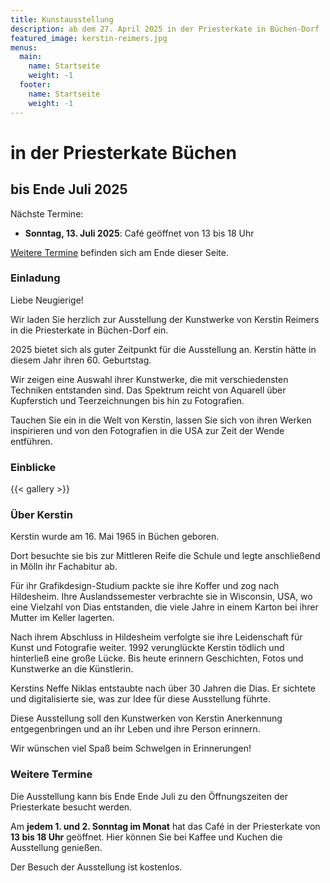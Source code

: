 ```yaml
---
title: Kunstausstellung
description: ab dem 27. April 2025 in der Priesterkate in Büchen-Dorf
featured_image: kerstin-reimers.jpg
menus:
  main:
    name: Startseite
    weight: -1
  footer:
    name: Startseite
    weight: -1
---
```


# in der Priesterkate Büchen

## bis Ende Juli&nbsp;2025

Nächste Termine:
- **Sonntag, 13. Juli 2025**: Café geöffnet von 13 bis 18 Uhr

[Weitere Termine](#weitere-termine) befinden sich am Ende dieser Seite.

### Einladung

Liebe Neugierige!

Wir laden Sie herzlich zur Ausstellung der Kunstwerke von Kerstin Reimers in die Priesterkate in Büchen-Dorf ein.

2025 bietet sich als guter Zeitpunkt für die Ausstellung an. Kerstin hätte in diesem Jahr ihren 60. Geburtstag.

Wir zeigen eine Auswahl ihrer Kunstwerke, die mit verschiedensten Techniken entstanden sind. Das Spektrum reicht von Aquarell über Kupferstich und Teerzeichnungen bis hin zu Fotografien.

Tauchen Sie ein in die Welt von Kerstin, lassen Sie sich von ihren Werken inspirieren und von den Fotografien in die USA zur Zeit der Wende entführen.


### Einblicke

{{< gallery >}}

### Über Kerstin

Kerstin wurde am 16. Mai 1965 in Büchen geboren.

Dort besuchte sie bis zur Mittleren Reife die Schule und legte anschließend in Mölln ihr Fachabitur ab.

Für ihr Grafikdesign-Studium packte sie ihre Koffer und zog nach Hildesheim. Ihre Auslandssemester verbrachte sie in Wisconsin, USA, wo eine Vielzahl von Dias entstanden, die viele Jahre in einem Karton bei ihrer Mutter im Keller lagerten.

Nach ihrem Abschluss in Hildesheim verfolgte sie ihre Leidenschaft für Kunst und Fotografie weiter. 1992 verunglückte Kerstin tödlich und hinterließ eine große Lücke. Bis heute erinnern Geschichten, Fotos und Kunstwerke an die Künstlerin.

Kerstins Neffe Niklas entstaubte nach über 30 Jahren die Dias. Er sichtete und digitalisierte sie, was zur Idee für diese Ausstellung führte.

Diese Ausstellung soll den Kunstwerken von Kerstin Anerkennung entgegenbringen und an ihr Leben und ihre Person erinnern.

Wir wünschen viel Spaß beim Schwelgen in Erinnerungen!

### Weitere Termine

Die Ausstellung kann bis Ende Ende Juli zu den Öffnungszeiten der Priesterkate besucht werden.

Am **jedem 1. und 2. Sonntag im Monat** hat das Café in der Priesterkate von **13 bis 18 Uhr** geöffnet. Hier können Sie bei Kaffee und Kuchen die Ausstellung genießen.

Der Besuch der Ausstellung ist kostenlos.
